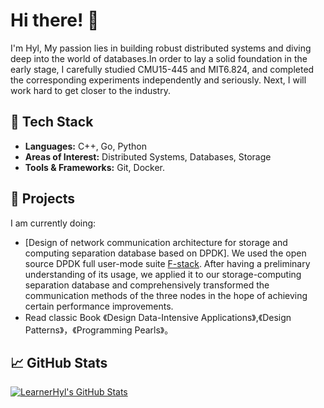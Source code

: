 # Hi there! 👋

I'm Hyl, My passion lies in building robust distributed systems and diving deep into the world of databases.In order to lay a solid foundation in the early stage, I carefully studied CMU15-445 and MIT6.824, and completed the corresponding experiments independently and seriously. Next, I will work hard to get closer to the industry.

## 🔧 Tech Stack
- **Languages:** C++, Go, Python
- **Areas of Interest:** Distributed Systems, Databases, Storage
- **Tools & Frameworks:** Git, Docker.

## 🚀 Projects
I am currently doing:
- [Design of network communication architecture for storage and computing separation database based on DPDK]. We used the open source DPDK full user-mode suite [F-stack](https://github.com/F-Stack/f-stack). After having a preliminary understanding of its usage, we applied it to our storage-computing separation database and comprehensively transformed the communication methods of the three nodes in the hope of achieving certain performance improvements.
- Read classic Book 《Design Data-Intensive Applications》,《Design Patterns》，《Programming Pearls》。

## 📈 GitHub Stats
[![LearnerHyl's GitHub Stats](https://github-readme-stats.vercel.app/api?username=LearnerHyl&show_icons=true&theme=cobalt)](https://github.com/LearnerHyl)

